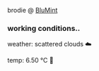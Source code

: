 brodie @ [BluMint](https://www.linkedin.com/company/blumint-io/)

<!--weather_start-->
### working conditions..

weather: scattered clouds ☁️

temp: 6.50 °C 🧥

<!--weather_end-->
